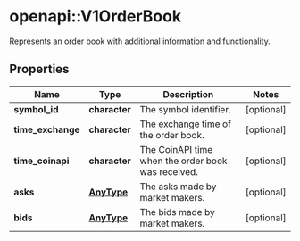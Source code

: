 # openapi::V1OrderBook

Represents an order book with additional information and functionality.

## Properties
Name | Type | Description | Notes
------------ | ------------- | ------------- | -------------
**symbol_id** | **character** | The symbol identifier. | [optional] 
**time_exchange** | **character** | The exchange time of the order book. | [optional] 
**time_coinapi** | **character** | The CoinAPI time when the order book was received. | [optional] 
**asks** | [**AnyType**](.md) | The asks made by market makers. | [optional] 
**bids** | [**AnyType**](.md) | The bids made by market makers. | [optional] 


